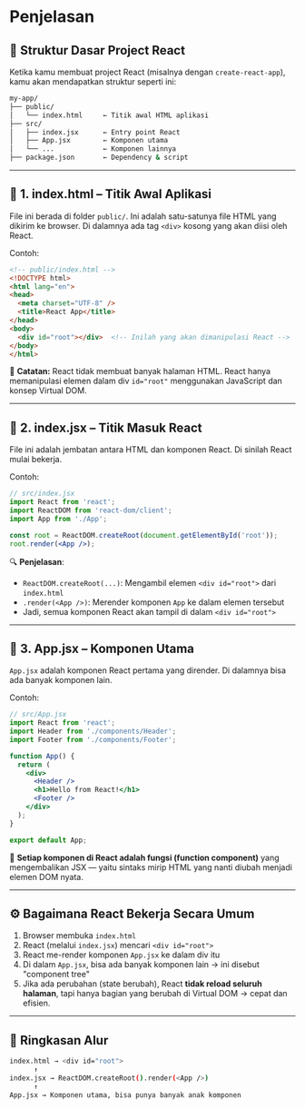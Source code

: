 # Penjelasan

## 🔧 **Struktur Dasar Project React**

Ketika kamu membuat project React (misalnya dengan `create-react-app`), kamu akan mendapatkan struktur seperti ini:

```bash
my-app/
├── public/
│   └── index.html     ← Titik awal HTML aplikasi
├── src/
│   ├── index.jsx      ← Entry point React
│   ├── App.jsx        ← Komponen utama
│   └── ...            ← Komponen lainnya
├── package.json       ← Dependency & script
```

---

## 🧩 **1. index.html – Titik Awal Aplikasi**

File ini berada di folder `public/`. Ini adalah satu-satunya file HTML yang dikirim ke browser. Di dalamnya ada tag `<div>` kosong yang akan diisi oleh React.

Contoh:

```html
<!-- public/index.html -->
<!DOCTYPE html>
<html lang="en">
<head>
  <meta charset="UTF-8" />
  <title>React App</title>
</head>
<body>
  <div id="root"></div>  <!-- Inilah yang akan dimanipulasi React -->
</body>
</html>
```

📌 **Catatan:** React tidak membuat banyak halaman HTML. React hanya memanipulasi elemen dalam div `id="root"` menggunakan JavaScript dan konsep Virtual DOM.

---

## 🔄 **2. index.jsx – Titik Masuk React**

File ini adalah jembatan antara HTML dan komponen React. Di sinilah React mulai bekerja.

Contoh:

```jsx
// src/index.jsx
import React from 'react';
import ReactDOM from 'react-dom/client';
import App from './App';

const root = ReactDOM.createRoot(document.getElementById('root'));
root.render(<App />);
```

🔍 **Penjelasan**:

- `ReactDOM.createRoot(...)`: Mengambil elemen `<div id="root">` dari `index.html`
- `.render(<App />)`: Merender komponen `App` ke dalam elemen tersebut
- Jadi, semua komponen React akan tampil di dalam `<div id="root">`

---

## 🧱 **3. App.jsx – Komponen Utama**

`App.jsx` adalah komponen React pertama yang dirender. Di dalamnya bisa ada banyak komponen lain.

Contoh:

```jsx
// src/App.jsx
import React from 'react';
import Header from './components/Header';
import Footer from './components/Footer';

function App() {
  return (
    <div>
      <Header />
      <h1>Hello from React!</h1>
      <Footer />
    </div>
  );
}

export default App;
```

📌 **Setiap komponen di React adalah fungsi (function component)** yang mengembalikan JSX — yaitu sintaks mirip HTML yang nanti diubah menjadi elemen DOM nyata.

---

## ⚙️ **Bagaimana React Bekerja Secara Umum**

1. Browser membuka `index.html`
2. React (melalui `index.jsx`) mencari `<div id="root">`
3. React me-render komponen `App.jsx` ke dalam div itu
4. Di dalam `App.jsx`, bisa ada banyak komponen lain → ini disebut "component tree"
5. Jika ada perubahan (state berubah), React **tidak reload seluruh halaman**, tapi hanya bagian yang berubah di Virtual DOM → cepat dan efisien.

---

## 🔄 Ringkasan Alur

```bash
index.html → <div id="root">
      ↑
index.jsx → ReactDOM.createRoot().render(<App />)
      ↑
App.jsx → Komponen utama, bisa punya banyak anak komponen
```
